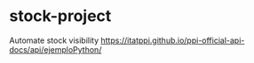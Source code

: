 # stock-project
Automate stock visibility
https://itatppi.github.io/ppi-official-api-docs/api/ejemploPython/
